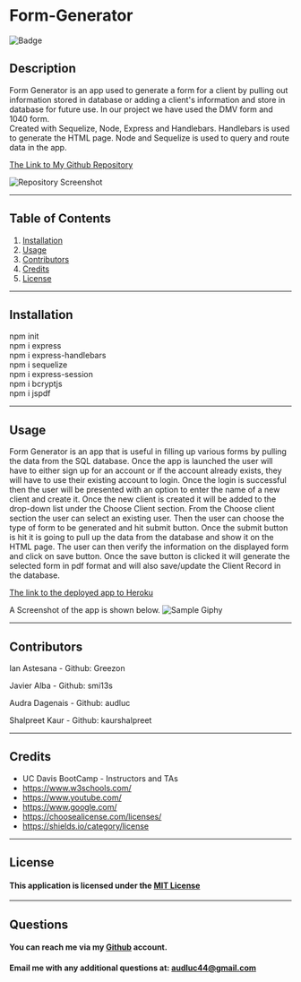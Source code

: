 
# Form-Generator

![Badge](https://img.shields.io/badge/license-MIT-Red)

## Description

Form Generator is an app used to generate a form for a client by pulling out information stored in database or adding a client's information and store in database for future use. In our project we have used the DMV form and 1040 form. <br>
Created with Sequelize, Node, Express and Handlebars. Handlebars is used to generate the HTML page. Node and Sequelize is used to query and route data in the app. 
<br>

[The Link to My Github Repository](https://github.com/audluc/Project-2)

![Repository Screenshot](C:\Users\audlu\Desktop\github-repos\Project-2\repo-screenshot)

---

## Table of Contents

1. [Installation](#Installation)
1. [Usage](#Usage)
1. [Contributors](#Contributors)
1. [Credits](#Credits)
1. [License](#License)

---

## Installation

npm init <br>
npm i express <br>
npm i express-handlebars <br>
npm i sequelize <br>
npm i express-session <br>
npm i bcryptjs <br>
npm i jspdf <br>

---

## Usage

 Form Generator is an app that is useful in filling up various forms by pulling the data from the SQL database.
Once the app is launched the user will have to either sign up for an account or if the account already exists, they will have to use their existing account to login. Once the login is successful then the user will be presented with an option to enter the name of a new client and create it. Once the new client is created it will be added to the drop-down list under the Choose Client section. From the Choose client section the user can select an existing user. Then the user can choose the type of form to be generated and hit submit button. Once the submit button is hit it is going to pull up the data from the database and show it on the HTML page. The user can then verify the information on the displayed form and click on save button. Once the save button is clicked it will generate the selected form in pdf format and will also save/update the Client Record in the database.<br>

 [The link to the deployed app to Heroku](https://ancient-earth-94263.herokuapp.com/)


A Screenshot of the app is shown below.
![Sample Giphy](C:\Users\audlu\Desktop\github-repos\Project-2\form-screenshot)

---

## Contributors

Ian Astesana -
Github: Greezon

Javier Alba - 
Github: smi13s

Audra Dagenais - 
Github: audluc

Shalpreet Kaur - 
Github: kaurshalpreet

---

## Credits

- UC Davis BootCamp - Instructors and TAs
- https://www.w3schools.com/
- https://www.youtube.com/
- https://www.google.com/
- https://choosealicense.com/licenses/
- https://shields.io/category/license

---

## License

#### This application is licensed under the [MIT License](https://opensource.org/licenses/MIT)

---

## Questions

#### You can reach me via my [Github](https://github.com/audluc) account.

#### Email me with any additional questions at: audluc44@gmail.com



